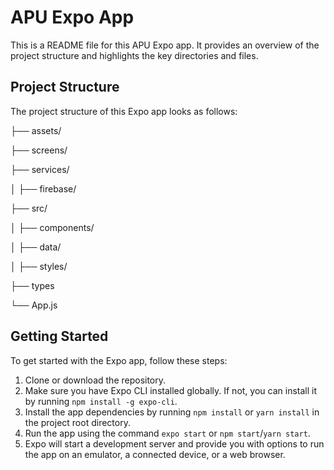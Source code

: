 # APU Expo App

This is a README file for this APU Expo app. It provides an overview of the project structure and highlights the key directories and files.

## Project Structure

The project structure of this Expo app looks as follows:

├── assets/

├── screens/

├── services/

│ ├── firebase/

├── src/

│ ├── components/

│ ├── data/

│ ├── styles/

├── types

└── App.js

## Getting Started

To get started with the Expo app, follow these steps:

1. Clone or download the repository.
2. Make sure you have Expo CLI installed globally. If not, you can install it by running `npm install -g expo-cli`.
3. Install the app dependencies by running `npm install` or `yarn install` in the project root directory.
4. Run the app using the command `expo start` or `npm start`/`yarn start`.
5. Expo will start a development server and provide you with options to run the app on an emulator, a connected device, or a web browser.
